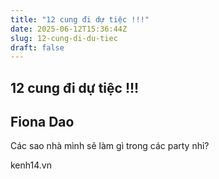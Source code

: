 ```yaml
---
title: "12 cung đi dự tiệc !!!"
date: 2025-06-12T15:36:44Z
slug: 12-cung-di-du-tiec
draft: false
---
```


## 12 cung đi dự tiệc !!!

## Fiona Dao

Các sao nhà mình sẽ làm gì trong các party nhỉ?

 

 

 

 

 

 

 

 

 

 

 
 
 kenh14.vn